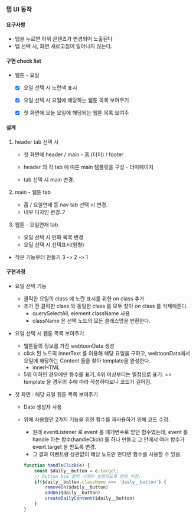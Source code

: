 

### 탭 UI 동작

#### 요구사항    
- 탭을 누르면 하위 콘텐츠가 변경되어 노출된다
- 탭 선택 시, 화면 새로고침이 일어나지 않는다.
 
 
#### 구현 check list
- 웹툰 - 요일
    - [x] 요일 선택 시 노란색 표시 
    - [x] 요일 선택 시 요일에 해당하는 웹툰 목록 보여주기
    - [x] 첫 화면에 오늘 요일에 해당되는 웹툰 목록 보여주


#### 설계

1. header tab 선택 시
    - 첫 화면에 header / main - 홈 (더미) / footer 
    
    - header 의 각 tab 에 따른 main 템플릿을 구성 - 더미페이지
    
    - tab 선택 시 main 변경.
    
2. main - 웹툰 tab
    - 홈 / 요일연재 등 nav tab 선택 시 변경.
    - 내부 디자인 변경..?

3. 웹툰 - 요일연재 tab
    - 요일 선택 시 만화 목록 변경
    - 요일 선택 시 선택표시(원형)
    
- 작은 기능부터 만들기 3 -> 2 -> 1


#### 구현과정
- 요일 선택 기능
    - 클릭한 요일의 class 에 노란 표시를 위한 on class 추가
    - 추가 전 클릭한 class 와 동일한 class 를 모두 찾아 on class 를 삭제해준다.
        - querySelectAll, element.className 사용
        - className 은 선택 노드의 모든 클래스명을 반환한다. 

- 요일 선택 시 웹툰 목록 보여주기
    - 웹툰들의 정보를 가진 webtoonData 생성
    - click 된 노드의 innerText 를 이용해 해당 요일을 구하고, webtoonData에서 요일에 해당하는 Content 들을 찾아 template을 완성한다.
        - innerHTML 
    - 5위 이하인 경우에만 등수를 표기, 6위 이상부터는 별점으로 표기. => template 을 경우의 수에 따라 작성하다보니 코드가 길어짐.

- 첫 화면 : 해당 요일 웹툰 목록 보여주기
    - Date 생성자 사용
    - 위에 사용했던 2가지 기능을 위한 함수를 재사용하기 위해 코드 수정. 
        - 원래 eventListener 로 event 를 매개변수로 받던 함수였는데, event 를 handle 하는 함수(handleClick) 를 하나 만들고 그 안에서 여러 함수가 event.target 을 받도록 변경.
        - 그 결과 이벤트랑 상관없이 해당 노드만 안다면 함수를 사용할 수 있음.
        
        ```javascript
        function handleClick(e) {
            const $daily__button = e.target;
            // button box 클릭 시에만 실행하도록 범위 지정.
            if($daily__button.className === 'daily__button') {
                removeOn($daily__button)
                addOn($daily__button)
                createDailyContent($daily__button)
            }
        }
        ```